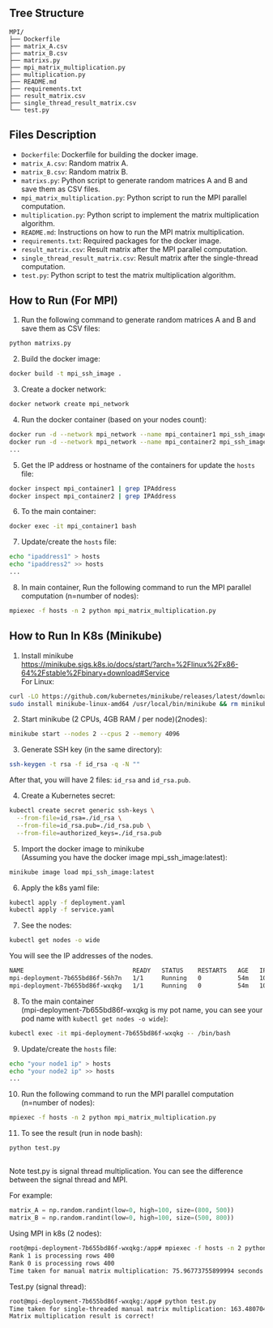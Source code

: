 ## Tree Structure
```
MPI/
├── Dockerfile
├── matrix_A.csv
├── matrix_B.csv
├── matrixs.py
├── mpi_matrix_multiplication.py
├── multiplication.py
├── README.md
├── requirements.txt
├── result_matrix.csv
├── single_thread_result_matrix.csv
└── test.py
```
## Files Description
- `Dockerfile`: Dockerfile for building the docker image.
- `matrix_A.csv`: Random matrix A.
- `matrix_B.csv`: Random matrix B.
- `matrixs.py`: Python script to generate random matrices A and B and save them as CSV files.
- `mpi_matrix_multiplication.py`: Python script to run the MPI parallel computation.
- `multiplication.py`: Python script to implement the matrix multiplication algorithm.
- `README.md`: Instructions on how to run the MPI matrix multiplication.
- `requirements.txt`: Required packages for the docker image.
- `result_matrix.csv`: Result matrix after the MPI parallel computation.
- `single_thread_result_matrix.csv`: Result matrix after the single-thread computation.
- `test.py`: Python script to test the matrix multiplication algorithm.

## How to Run (For MPI)
1. Run the following command to generate random matrices A and B and save them as CSV files:
```bash
python matrixs.py
```
2. Build the docker image:
```bash
docker build -t mpi_ssh_image .
```
3. Create a docker network:
```bash
docker network create mpi_network
```
4. Run the docker container (based on your nodes count):
```bash
docker run -d --network mpi_network --name mpi_container1 mpi_ssh_image
docker run -d --network mpi_network --name mpi_container2 mpi_ssh_image
...
```
5. Get the IP address or hostname of the containers for update the `hosts` file:
```bash
docker inspect mpi_container1 | grep IPAddress
docker inspect mpi_container2 | grep IPAddress
```
6. To the main container:
```bash
docker exec -it mpi_container1 bash
```
7. Update/create the `hosts` file:
```bash
echo "ipaddress1" > hosts
echo "ipaddress2" >> hosts
...
```
8. In main container, Run the following command to run the MPI parallel computation (n=number of nodes):
```bash
mpiexec -f hosts -n 2 python mpi_matrix_multiplication.py
```

## How to Run In K8s (Minikube)
1. Install minikube  
https://minikube.sigs.k8s.io/docs/start/?arch=%2Flinux%2Fx86-64%2Fstable%2Fbinary+download#Service  
For Linux:
```bash
curl -LO https://github.com/kubernetes/minikube/releases/latest/download/minikube-linux-amd64
sudo install minikube-linux-amd64 /usr/local/bin/minikube && rm minikube-linux-amd64
```
2. Start minikube (2 CPUs, 4GB RAM / per node)(2nodes):
```bash
minikube start --nodes 2 --cpus 2 --memory 4096
```
3. Generate SSH key (in the same directory):
```bash
ssh-keygen -t rsa -f id_rsa -q -N ""
```
After that, you will have 2 files: `id_rsa` and `id_rsa.pub`.  

4. Create a Kubernetes secret:
```bash
kubectl create secret generic ssh-keys \
  --from-file=id_rsa=./id_rsa \
  --from-file=id_rsa.pub=./id_rsa.pub \
  --from-file=authorized_keys=./id_rsa.pub
```
5. Import the docker image to minikube  
(Assuming you have the docker image mpi_ssh_image:latest):
```bash
minikube image load mpi_ssh_image:latest
```
6. Apply the k8s yaml file:
```bash
kubectl apply -f deployment.yaml
kubectl apply -f service.yaml
```
7. See the nodes:
```bash
kubectl get nodes -o wide
```
You will see the IP addresses of the nodes.
```bash
NAME                              READY   STATUS    RESTARTS   AGE   IP           NODE           NOMINATED NODE   READINESS GATES
mpi-deployment-7b655bd86f-56h7n   1/1     Running   0          54m   10.244.1.2   minikube-m02   <none>           <none>
mpi-deployment-7b655bd86f-wxqkg   1/1     Running   0          54m   10.244.0.3   minikube       <none>           <none>
```
8. To the main container  
(mpi-deployment-7b655bd86f-wxqkg is my pot name, you can see your pod name with `kubectl get nodes -o wide`):
```bash
kubectl exec -it mpi-deployment-7b655bd86f-wxqkg -- /bin/bash
```
9. Update/create the `hosts` file:
```bash
echo "your node1 ip" > hosts
echo "your node2 ip" >> hosts
...
```
10. Run the following command to run the MPI parallel computation (n=number of nodes):
```bash
mpiexec -f hosts -n 2 python mpi_matrix_multiplication.py
```
11. To see the result (run in node bash):
```bash
python test.py
```
##
Note test.py is signal thread multiplication. You can see the difference between the signal thread and MPI.  

For example:
```python
matrix_A = np.random.randint(low=0, high=100, size=(800, 500))
matrix_B = np.random.randint(low=0, high=100, size=(500, 800))
```
Using MPI in k8s (2 nodes):
```bash
root@mpi-deployment-7b655bd86f-wxqkg:/app# mpiexec -f hosts -n 2 python mpi_matrix_multiplication.py
Rank 1 is processing rows 400
Rank 0 is processing rows 400
Time taken for manual matrix multiplication: 75.96773755899994 seconds
```
Test.py (signal thread):
```bash
root@mpi-deployment-7b655bd86f-wxqkg:/app# python test.py 
Time taken for single-threaded manual matrix multiplication: 163.4807047843933 seconds
Matrix multiplication result is correct!
```


